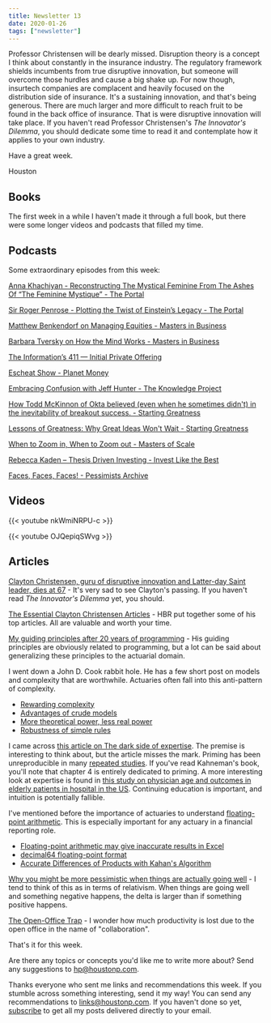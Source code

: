 ```yaml
---
title: Newsletter 13
date: 2020-01-26
tags: ["newsletter"]
---
```


Professor Christensen will be dearly missed. Disruption theory is a concept I think about constantly in the insurance industry. The regulatory framework shields incumbents from true disruptive innovation, but someone will overcome those hurdles and cause a big shake up. For now though, insurtech companies are complacent and heavily focused on the distribution side of insurance. It's a sustaining innovation, and that's being generous. There are much larger and more difficult to reach fruit to be found in the back office of insurance. That is were disruptive innovation will take place. If you haven't read Professor Christensen's <i>The Innovator's Dilemma</i>, you should dedicate some time to read it and contemplate how it applies to your own industry.

Have a great week.

Houston

<!--more-->

## Books

The first week in a while I haven't made it through a full book, but there were some longer videos and podcasts that filled my time.

## Podcasts

Some extraordinary episodes from this week:

[Anna Khachiyan - Reconstructing The Mystical Feminine From The Ashes Of “The Feminine Mystique” - The Portal](https://art19.com/shows/the-portal/episodes/bca03ae9-f954-4937-9bc0-ac5b0c911a33)

[Sir Roger Penrose - Plotting the Twist of Einstein’s Legacy - The Portal](https://art19.com/shows/the-portal/episodes/40fa44bd-9cb8-468d-b4e0-7bb5a8d4e313)

[Matthew Benkendorf on Managing Equities - Masters in Business](https://www.bloomberg.com/news/audio/2020-01-10/matthew-benkendorf-on-managing-equities-podcast)

[Barbara Tversky on How the Mind Works - Masters in Business](https://www.bloomberg.com/news/audio/2020-01-24/barbara-tversky-on-how-the-mind-works-podcast)

[The Information’s 411 — Initial Private Offering](https://www.theinformation.com/articles/the-informations-411-initial-private-offering)

[Escheat Show - Planet Money](https://www.npr.org/2020/01/24/799345159/episode-967-escheat-show)

[Embracing Confusion with Jeff Hunter - The Knowledge Project](https://fs.blog/jeff-hunter/)

[How Todd McKinnon of Okta believed (even when he sometimes didn't) in the inevitability of breakout success. - Starting Greatness](https://greatness.floodgate.com/episodes/how-todd-mckinnon-believed-even-when-he-didnt-in-the-inevitability-of-oktas-success)

[Lessons of Greatness: Why Great Ideas Won't Wait - Starting Greatness](https://greatness.floodgate.com/episodes/lessons-of-greatness-why-great-ideas-wont-wait)

[When to Zoom in, When to Zoom out - Masters of Scale](https://mastersofscale.com/josh-silverman-how-to-find-the-right-focus/)

[Rebecca Kaden – Thesis Driven Investing - Invest Like the Best](https://investlikethebest.libsyn.com/rebekah-kaden-thesis-driven-investing-invest-like-the-best-ep155)

[Faces, Faces, Faces! - Pessimists Archive](https://pessimists.co/faces/)

## Videos

{{< youtube nkWmiNRPU-c >}}

{{< youtube OJQepiqSWvg >}}

## Articles

[Clayton Christensen, guru of disruptive innovation and Latter-day Saint leader, dies at 67](https://www.deseret.com/faith/2020/1/24/21079323/clayton-christensen-harvard-disruptive-innovation-lds-mormon) - It's very sad to see Clayton's passing. If you haven't read <i>The Innovator's Dilemma</i> yet, you should.

[The Essential Clayton Christensen Articles](https://hbr.org/2020/01/the-essential-clayton-christensen-articles) - HBR put together some of his top articles. All are valuable and worth your time.

[My guiding principles after 20 years of programming](https://medium.com/@alexewerlof/my-guiding-principles-after-20-years-of-programming-a087dc55596c) - His guiding principles are obviously related to programming, but a lot can be said about generalizing these principles to the actuarial domain.

I went down a John D. Cook rabbit hole. He has a few short post on models and complexity that are worthwhile. Actuaries often fall into this anti-pattern of complexity.
- [Rewarding complexity](https://www.johndcook.com/blog/2010/04/05/rewarding-complexity/)
- [Advantages of crude models](https://www.johndcook.com/blog/2011/05/25/crude-models/)
- [More theoretical power, less real power](https://www.johndcook.com/blog/2011/01/24/more-theoretical-power-less-real-power/)
- [Robustness of simple rules](https://www.johndcook.com/blog/2012/09/17/robustness-of-simple-rules/)

I came across [this article on The dark side of expertise](https://lwn.net/Articles/809556/). The premise is interesting to think about, but the article misses the mark. Priming has been unreproducible in many [repeated studies](https://replicationindex.com/2017/02/02/reconstruction-of-a-train-wreck-how-priming-research-went-of-the-rails/). If you've read Kahneman's book, you'll note that chapter 4 is entirely dedicated to priming. A more interesting look at expertise is found in [this study on physician age and outcomes in elderly patients in hospital in the US](https://www.bmj.com/content/357/bmj.j1797). Continuing education is important, and intuition is potentially fallible.

I've mentioned before the importance of actuaries to understand [floating-point arithmetic](https://en.wikipedia.org/wiki/Floating-point_arithmetic). This is especially important for any actuary in a financial reporting role.
- [Floating-point arithmetic may give inaccurate results in Excel](https://docs.microsoft.com/en-us/office/troubleshoot/excel/floating-point-arithmetic-inaccurate-result)
- [decimal64 floating-point format](https://en.m.wikipedia.org/wiki/Decimal64_floating-point_format)
- [Accurate Differences of Products with Kahan's Algorithm](https://pharr.org/matt/blog/2019/11/03/difference-of-floats.html)

[Why you might be more pessimistic when things are actually going well](https://www.cbc.ca/life/wellness/why-you-might-be-more-pessimistic-when-things-are-actually-going-well-1.4761465) - I tend to think of this as in terms of relativism. When things are going well and something negative happens, the delta is larger than if something positive happens.

[The Open-Office Trap](https://www.newyorker.com/business/currency/the-open-office-trap) - I wonder how much productivity is lost due to the open office in the name of "collaboration".

That's it for this week.

Are there any topics or concepts you'd like me to write more about? Send any suggestions to [hp@houstonp.com](mailto:hp@houstonp.com).

Thanks everyone who sent me links and recommendations this week. If you stumble across something interesting, send it my way! You can send any recommendations to [links@houstonp.com](mailto:links@houstonp.com). If you haven't done so yet, [subscribe](https://blog.houstonp.com/subscribe) to get all my posts delivered directly to your email.